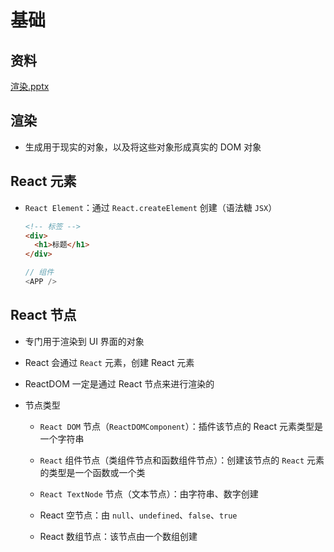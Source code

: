 # 基础

## 资料

[渲染.pptx](file/渲染_LsDu6OMXsv.pptx)

## 渲染

+ 生成用于现实的对象，以及将这些对象形成真实的 DOM 对象

## React 元素

+ `React Element`：通过 `React.createElement` 创建（语法糖 `JSX`）

  ```html
  <!-- 标签 -->
  <div>
    <h1>标题</h1>
  </div>
  ```

  ```js
  // 组件
  <APP />
  ```

## React 节点

+ 专门用于渲染到 UI 界面的对象

+ React 会通过 `React` 元素，创建 React 元素

+ ReactDOM 一定是通过 React 节点来进行渲染的

+ 节点类型

  - `React DOM` 节点（`ReactDOMComponent`）：插件该节点的 React 元素类型是一个字符串

  - `React` 组件节点（类组件节点和函数组件节点）：创建该节点的 `React` 元素的类型是一个函数或一个类

  - `React TextNode` 节点（文本节点）：由字符串、数字创建

  - React 空节点：由 `null`、`undefined`、`false`、`true`

  - React 数组节点：该节点由一个数组创建
